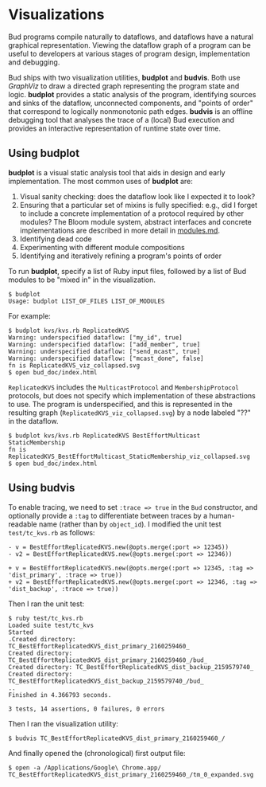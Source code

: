 # Visualizations

Bud programs compile naturally to dataflows, and dataflows have a natural
graphical representation.  Viewing the dataflow graph of a program can be useful
to developers at various stages of program design, implementation and debugging.

Bud ships with two visualization utilities, __budplot__ and __budvis__.  Both
use _GraphViz_ to draw a directed graph representing the program state and
logic.  __budplot__ provides a static analysis of the program, identifying
sources and sinks of the dataflow, unconnected components, and "points of order"
that correspond to logically nonmonotonic path edges. __budvis__ is an offline
debugging tool that analyses the trace of a (local) Bud execution and provides
an interactive representation of runtime state over time.

## Using budplot

__budplot__ is a visual static analysis tool that aids in design and early
implementation.  The most common uses of __budplot__ are:

1. Visual sanity checking: does the dataflow look like I expected it to look?
2. Ensuring that a particular set of mixins is fully specified: e.g., did I forget to include a concrete implementation of a protocol required by other modules?
   The Bloom module system, abstract interfaces and concrete implementations are described in more detail in [modules.md](modules.md).
3. Identifying dead code
4. Experimenting with different module compositions
5. Identifying and iteratively refining a program's points of order

To run __budplot__, specify a list of Ruby input files, followed by a list of
Bud modules to be "mixed in" in the visualization.

    $ budplot
    Usage: budplot LIST_OF_FILES LIST_OF_MODULES

For example:

    $ budplot kvs/kvs.rb ReplicatedKVS
    Warning: underspecified dataflow: ["my_id", true]
    Warning: underspecified dataflow: ["add_member", true]
    Warning: underspecified dataflow: ["send_mcast", true]
    Warning: underspecified dataflow: ["mcast_done", false]
    fn is ReplicatedKVS_viz_collapsed.svg
    $ open bud_doc/index.html

`ReplicatedKVS` includes the `MulticastProtocol` and `MembershipProtocol`
protocols, but does not specify which implementation of these abstractions to
use.  The program is underspecified, and this is represented in the resulting
graph (`ReplicatedKVS_viz_collapsed.svg`) by a node labeled "??" in the
dataflow.

    $ budplot kvs/kvs.rb ReplicatedKVS BestEffortMulticast StaticMembership
    fn is ReplicatedKVS_BestEffortMulticast_StaticMembership_viz_collapsed.svg
    $ open bud_doc/index.html

## Using budvis

To enable tracing, we need to set `:trace => true` in the `Bud` constructor, and
optionally provide a `:tag` to differentiate between traces by a human-readable
name (rather than by `object_id`).  I modified the unit test `test/tc_kvs.rb` as
follows:

    - v = BestEffortReplicatedKVS.new(@opts.merge(:port => 12345))
    - v2 = BestEffortReplicatedKVS.new(@opts.merge(:port => 12346))

    + v = BestEffortReplicatedKVS.new(@opts.merge(:port => 12345, :tag => 'dist_primary', :trace => true))
    + v2 = BestEffortReplicatedKVS.new(@opts.merge(:port => 12346, :tag => 'dist_backup', :trace => true))


Then I ran the unit test:

    $ ruby test/tc_kvs.rb 
    Loaded suite test/tc_kvs
    Started
    .Created directory: TC_BestEffortReplicatedKVS_dist_primary_2160259460_
    Created directory: TC_BestEffortReplicatedKVS_dist_primary_2160259460_/bud_
    Created directory: TC_BestEffortReplicatedKVS_dist_backup_2159579740_
    Created directory: TC_BestEffortReplicatedKVS_dist_backup_2159579740_/bud_
    ..
    Finished in 4.366793 seconds.
    
    3 tests, 14 assertions, 0 failures, 0 errors

Then I ran the visualization utility:

    $ budvis TC_BestEffortReplicatedKVS_dist_primary_2160259460_/

And finally opened the (chronological) first output file:

    $ open -a /Applications/Google\ Chrome.app/ TC_BestEffortReplicatedKVS_dist_primary_2160259460_/tm_0_expanded.svg

